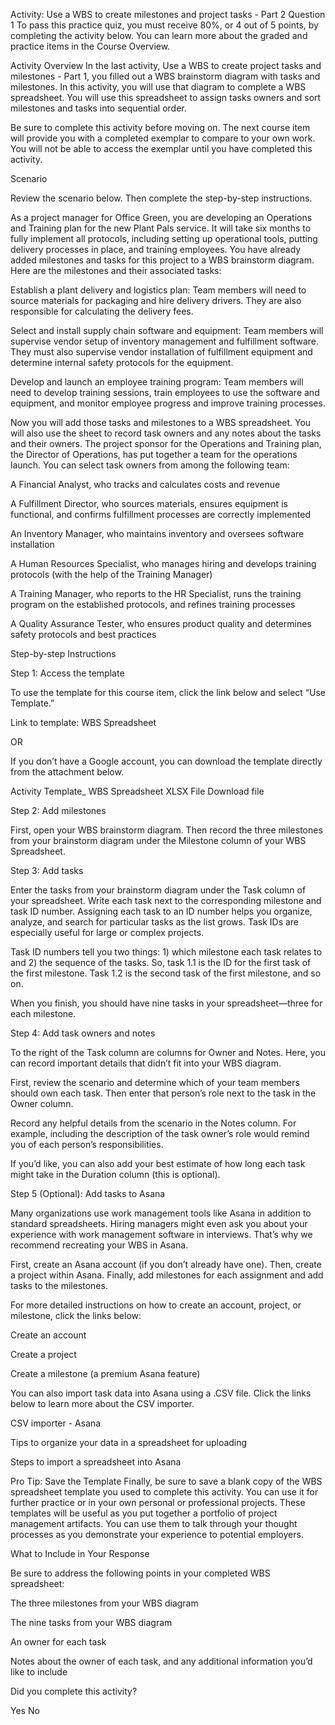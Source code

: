 Activity: Use a WBS to create milestones and project tasks - Part 2
Question 1
To pass this practice quiz, you must receive 80%, or 4 out of 5 points, by completing the activity below. You can learn more about the graded and practice items in the Course Overview.

Activity Overview 
In the last activity, Use a WBS to create project tasks and milestones - Part 1, you filled out a WBS brainstorm diagram with tasks and milestones. In this activity, you will use that diagram to complete a WBS spreadsheet. You will use this spreadsheet to assign tasks owners and sort milestones and tasks into sequential order.

Be sure to complete this activity before moving on. The next course item will provide you with a completed exemplar to compare to your own work. You will not be able to access the exemplar until you have completed this activity.

Scenario

Review the scenario below. Then complete the step-by-step instructions.

As a project manager for Office Green, you are developing an Operations and Training plan for the new Plant Pals service. It will take six months to fully implement all protocols, including setting up operational tools, putting delivery processes in place, and training employees. You have already added milestones and tasks for this project to a WBS brainstorm diagram. Here are the milestones and their associated tasks:

Establish a plant delivery and logistics plan: Team members will need to source materials for packaging and hire delivery drivers. They are also responsible for calculating the delivery fees. 

Select and install supply chain software and equipment: Team members will supervise vendor setup of inventory management and fulfillment software. They must also supervise vendor installation of fulfillment equipment and determine internal safety protocols for the equipment. 

Develop and launch an employee training program: Team members will need to develop training sessions, train employees to use the software and equipment, and monitor employee progress and improve training processes.

Now you will add those tasks and milestones to a WBS spreadsheet. You will also use the sheet to record task owners and any notes about the tasks and their owners. The project sponsor for the Operations and Training plan, the Director of Operations, has put together a team for the operations launch. You can select task owners from among the following team:

A Financial Analyst, who tracks and calculates costs and revenue

A Fulfillment Director, who sources materials, ensures equipment is functional, and confirms fulfillment processes are correctly implemented

An Inventory Manager, who maintains inventory and oversees software installation 

A Human Resources Specialist, who manages hiring and develops training protocols (with the help of the Training Manager)

A Training Manager, who reports to the HR Specialist, runs the training program on the established protocols, and refines training processes

A Quality Assurance Tester, who ensures product quality and determines safety protocols and best practices

Step-by-step Instructions

Step 1: Access the template

To use the template for this course item, click the link below and select “Use Template.” 


Link to template: WBS Spreadsheet

OR

If you don’t have a Google account, you can download the template directly from the attachment below.

Activity Template_ WBS Spreadsheet
XLSX File
Download file

Step 2: Add milestones

First, open your WBS brainstorm diagram. Then record the three milestones from your brainstorm diagram under the Milestone column of your WBS Spreadsheet.

Step 3: Add tasks

Enter the tasks from your brainstorm diagram under the Task column of your spreadsheet. Write each task next to the corresponding milestone and task ID number. Assigning each task to an ID number helps you organize, analyze, and search for particular tasks as the list grows. Task IDs are especially useful for large or complex projects.

Task ID numbers tell you two things: 1) which milestone each task relates to and 2) the sequence of the tasks. So, task 1.1 is the ID for the first task of the first milestone. Task 1.2 is the second task of the first milestone, and so on. 

When you finish, you should have nine tasks in your spreadsheet—three for each milestone.

Step 4: Add task owners and notes

To the right of the Task column are columns for Owner and Notes. Here, you can record important details that didn’t fit into your WBS diagram.  

First, review the scenario and determine which of your team members should own each task. Then enter that person’s role next to the task in the Owner column. 

Record any helpful details from the scenario in the Notes column. For example, including the description of the task owner’s role would remind you of each person’s responsibilities.

If you’d like, you can also add your best estimate of how long each task might take in the Duration column (this is optional). 

Step 5 (Optional): Add tasks to Asana

Many organizations use work management tools like Asana in addition to standard spreadsheets. Hiring managers might even ask you about your experience with work management software in interviews. That’s why we recommend recreating your WBS in Asana.

First, create an Asana account (if you don’t already have one). Then, create a project within Asana. Finally, add milestones for each assignment and add tasks to the milestones. 

For more detailed instructions on how to create an account, project, or milestone, click the links below:

Create an account

Create a project

Create a milestone (a premium Asana feature)

You can also import task data into Asana using a .CSV file. Click the links below to learn more about the CSV importer.

CSV importer - Asana

Tips to organize your data in a spreadsheet for uploading 

Steps to import a spreadsheet into Asana

Pro Tip: Save the Template
Finally, be sure to save a blank copy of the WBS spreadsheet template you used to complete this activity. You can use it for further practice or in your own personal or professional projects. These templates will be useful as you put together a portfolio of project management artifacts. You can use them to talk through your thought processes as you demonstrate your experience to potential employers.

What to Include in Your Response

Be sure to address the following points in your completed WBS spreadsheet: 

The three milestones from your WBS diagram

The nine tasks from your WBS diagram

An owner for each task

Notes about the owner of each task, and any additional information you’d like to include

Did you complete this activity?

Y​es
N​o